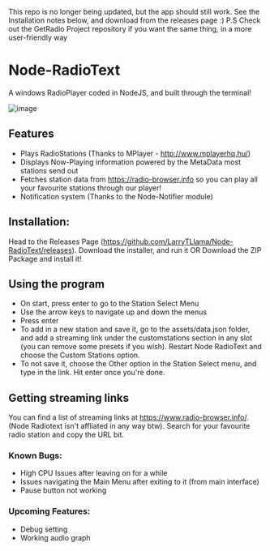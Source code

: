 This repo is no longer being updated, but the app should still work. See the Installation notes below, and download from the releases page :)
P.S Check out the GetRadio Project repository if you want the same thing, in a more user-friendly way

# Node-RadioText
A windows RadioPlayer coded in NodeJS, and built through the terminal!

![image](https://user-images.githubusercontent.com/79579625/170117700-ea07bf1b-77eb-40dc-8e00-08c6fa117a66.png)


## Features
- Plays RadioStations (Thanks to MPlayer - http://www.mplayerhq.hu/)
- Displays Now-Playing information powered by the MetaData most stations send out
- Fetches station data from https://radio-browser.info so you can play all your favourite stations through our player!
- Notification system (Thanks to the Node-Notifier module)

## Installation:
Head to the Releases Page (https://github.com/LarryTLlama/Node-RadioText/releases). 
Download the installer, and run it OR Download the ZIP Package and install it!


## Using the program
- On start, press enter to go to the Station Select Menu
- Use the arrow keys to navigate up and down the menus
- Press enter
- To add in a new station and save it, go to the assets/data.json folder, and add a streaming link under the customstations section in any slot (you can remove some presets if you wish). Restart Node RadioText and choose the Custom Stations option.
- To not save it, choose the Other option in the Station Select menu, and type in the link. Hit enter once you're done.

## Getting streaming links
You can find a list of streaming links at https://www.radio-browser.info/. (Node Radiotext isn't affliated in any way btw).
Search for your favourite radio station and copy the URL bit.

### Known Bugs:
- High CPU Issues after leaving on for a while
- Issues navigating the Main Menu after exiting to it (from main interface)
- Pause button not working

### Upcoming Features:
- Debug setting
- Working audio graph
